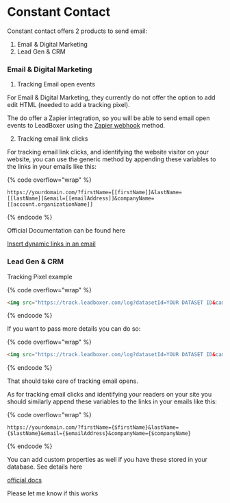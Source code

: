 # Constant Contact

Constant contact offers 2 products to send email:&#x20;

1. Email & Digital Marketing
2. Lead Gen & CRM

### Email & Digital Marketing

1. Tracking Email open events

For Email & Digital Marketing, they currently do not offer the option to add edit HTML (needed to add a tracking pixel).&#x20;

The do offer a Zapier integration, so you will be able to send email open events to LeadBoxer using the [Zapier webhook](../../other/how-to-get-started-with-leadboxer-on-zapier/zapier-webhook.md) method.&#x20;

2. Tracking email link clicks

For tracking email link clicks, and identifying the website visitor on your website, you can use the generic method by appending these variables to the links in your emails like this:

{% code overflow="wrap" %}
```
https://yourdomain.com/?firstName=[[firstName]]&lastName=[[lastName]]&email=[[emailAddress]]&companyName=[[account.organizationName]]
```
{% endcode %}

Official Documentation can be found here

[Insert dynamic links in an email](https://knowledgebase.constantcontact.com/email-digital-marketing/articles/KnowledgeBase/38461-Insert-Dynamic-Links-in-an-Email?lang=en_US)

### Lead Gen & CRM

Tracking Pixel example



{% code overflow="wrap" %}
```html
<img src="https://track.leadboxer.com/log?datasetId=YOUR DATASET ID&campaign=CAMPAIGNNAME&email={$emailAddress}"/>
```
{% endcode %}

If you want to pass more details you can do so:

{% code overflow="wrap" %}
```html
<img src="https://track.leadboxer.com/log?datasetId=YOUR DATASET ID&campaign=CAMPAIGNNAME&firstName={$firstName}&lastName={$lastName}&email={$emailAddress}&companyName={$companyName}"/>
```
{% endcode %}

That should take care of tracking email opens.

As for tracking email clicks and identifying your readers on your site you should similarly append these variables to the links in your emails like this:

{% code overflow="wrap" %}
```url
https://yourdomain.com/?firstName={$firstName}&lastName={$lastName}&email={$emailAddress}&companyName={$companyName}
```
{% endcode %}

You can add custom properties as well if you have these stored in your database. See details here

[official docs](https://knowledgebase.constantcontact.com/lead-gen-crm/articles/KnowledgeBase/50529-Available-Lead-Gen-CRM-Merge-Variables?lang=en_US)

Please let me know if this works
